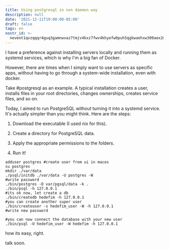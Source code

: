 ```yaml
---
title: Using postgresql in non daemon way
description: null
date: '2021-12-11T19:00:00-05:00'
draft: false
tags: en
nostr_id: >-
  nevent1qvzqqqr4guq3gamnwvaz7tmjv4kxz7fwv4khyefw0puh5qgkwaehxw309aex2mrp0yhxummnw3ezucnpdejqqg9mjp0uw24shupjgepw0gfh7cxnsz57h542j9pk55qs0mqd83nmnspepkht
---
```



I have a preference against installing servers locally and running them as systemd services, which is why I'm a big fan of Docker.

However, there are times when I simply want to use servers as specific apps, without having to go through a system-wide installation, even with docker.

Take #postgresql as an example. A typical installation creates a user, installs files in your root directories, changes ownerships, creates service files, and so on.
<!--more-->
Today, I aimed to run PostgreSQL without turning it into a systemd service. It's actually simpler than you might think. Here are the steps:

1. Download the executable (I used nix for this).

2. Create a directory for PostgreSQL data.

3. Apply the appropriate permissions to the folders.

4. Run it!

```
adduser postgres #create user from ui in macos
su postgres
mkdir ./var/data
./psql/initdb ./var/data -U postgres -W
#write password
./bin/postgres -D var/pgsql/data -k .
./bin/psql -h 127.0.0.1
#its ok now, let create a db
./bin/createdb hedefim -h 127.0.0.1
#you can create another super user
./bin/createuser -s hedefim_user -W -h 127.0.0.1
#write new password

#you can now connect the database with your new user
./bin/psql -U hedefim_user -W hedefim -h 127.0.0.1
```

how its easy, right.

talk soon. 

